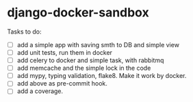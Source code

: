 # django-docker-sandbox

Tasks to do:

- [ ] add a simple app with saving smth to DB and simple view
- [ ] add unit tests, run them in docker
- [ ] add celery to docker and simple task, with rabbitmq
- [ ] add memcache and the simple lock in the code
- [ ] add mypy, typing validation, flake8. Make it work by docker.
- [ ] add above as pre-commit hook.
- [ ] add a coverage.
